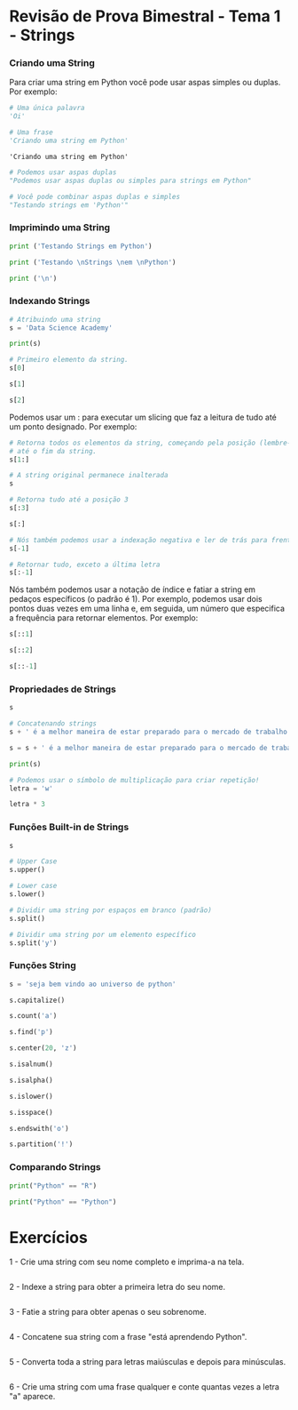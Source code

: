 # Revisão de Prova Bimestral - Tema 1 - Strings

### Criando uma String
Para criar uma string em Python você pode usar aspas simples ou duplas. Por exemplo:


```python
# Uma única palavra
'Oi'
```


```python
# Uma frase
'Criando uma string em Python'
```




    'Criando uma string em Python'




```python
# Podemos usar aspas duplas
"Podemos usar aspas duplas ou simples para strings em Python"
```


```python
# Você pode combinar aspas duplas e simples
"Testando strings em 'Python'"
```

### Imprimindo uma String


```python
print ('Testando Strings em Python')
```


```python
print ('Testando \nStrings \nem \nPython')
```


```python
print ('\n')
```

### Indexando Strings


```python
# Atribuindo uma string
s = 'Data Science Academy'
```


```python
print(s)
```


```python
# Primeiro elemento da string. 
s[0]
```


```python
s[1]
```


```python
s[2]
```

Podemos usar um : para executar um slicing que faz a leitura de tudo até um ponto designado. Por exemplo:


```python
# Retorna todos os elementos da string, começando pela posição (lembre-se que Python começa a indexação pela posição 0),
# até o fim da string.
s[1:]
```


```python
# A string original permanece inalterada
s
```


```python
# Retorna tudo até a posição 3
s[:3]
```


```python
s[:]
```


```python
# Nós também podemos usar a indexação negativa e ler de trás para frente.
s[-1]
```


```python
# Retornar tudo, exceto a última letra
s[:-1]
```

Nós também podemos usar a notação de índice e fatiar a string em pedaços específicos (o padrão é 1). Por exemplo, podemos usar dois pontos duas vezes em uma linha e, em seguida, um número que especifica a frequência para retornar elementos. Por exemplo:


```python
s[::1]
```


```python
s[::2]
```


```python
s[::-1]
```

### Propriedades de Strings


```python
s
```


```python
# Concatenando strings
s + ' é a melhor maneira de estar preparado para o mercado de trabalho em Ciência de Dados!'
```


```python
s = s + ' é a melhor maneira de estar preparado para o mercado de trabalho em Ciência de Dados!'
```


```python
print(s)
```


```python
# Podemos usar o símbolo de multiplicação para criar repetição!
letra = 'w'
```


```python
letra * 3
```

### Funções Built-in de Strings


```python
s
```


```python
# Upper Case 
s.upper()
```


```python
# Lower case
s.lower()
```


```python
# Dividir uma string por espaços em branco (padrão)
s.split()
```


```python
# Dividir uma string por um elemento específico
s.split('y')
```

### Funções String


```python
s = 'seja bem vindo ao universo de python'
```


```python
s.capitalize()
```


```python
s.count('a')
```


```python
s.find('p')
```


```python
s.center(20, 'z')
```


```python
s.isalnum()
```


```python
s.isalpha()
```


```python
s.islower()
```


```python
s.isspace()
```


```python
s.endswith('o')
```


```python
s.partition('!')
```

### Comparando Strings


```python
print("Python" == "R")
```


```python
print("Python" == "Python")
```

# Exercícios

1 - Crie uma string com seu nome completo e imprima-a na tela.


```python

```

2 - Indexe a string para obter a primeira letra do seu nome.


```python

```

3 - Fatie a string para obter apenas o seu sobrenome.


```python

```

4 - Concatene sua string com a frase "está aprendendo Python".


```python

```

5 - Converta toda a string para letras maiúsculas e depois para minúsculas.


```python

```

6 - Crie uma string com uma frase qualquer e conte quantas vezes a letra "a" aparece.


```python

```
